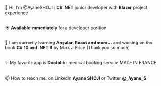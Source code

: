 👋 Hi, I’m @AyaneSHOJI : **C# .NET** junior developer with **Blazor** project experience </br>
</br>

☀️ **Available immediately** for a developer position</br>
</br>

🌱 I am currently learning **Angular, React and more...** and working on the book **C# 10 and .NET 6** by Mark J.Price (Thank you so much)</br>
</br>

✨ My favorite app is **Doctolib** : medical booking service MADE IN FRANCE</br>
</br>
    
📫 How to reach me: on LinkedIn **Ayané SHOJI** or Twitter **@_Ayane_S**</br>
</br>

<!---
AyaneSHOJI/AyaneSHOJI is a ✨ special ✨ repository because its `README.md` (this file) appears on your GitHub profile.
You can click the Preview link to take a look at your changes.
--->

